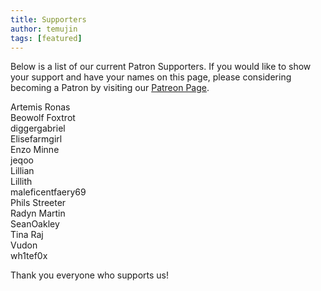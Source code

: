 ```yaml
---
title: Supporters
author: temujin
tags: [featured]
---
```

Below is a list of our current Patron Supporters. If you would like to show your support and have your names on this page, please considering becoming a Patron by visiting our [Patreon Page](https://www.patreon.com/SLColonies).

Artemis Ronas<br>
Beowolf Foxtrot<br>
diggergabriel<br>
Elisefarmgirl<br>
Enzo Minne<br>
jeqoo<br>
Lillian<br>
Lillith<br>
maleficentfaery69<br>
Phils Streeter<br>
Radyn Martin<br>
SeanOakley<br>
Tina Raj<br>
Vudon<br>
wh1tef0x

Thank you everyone who supports us!
